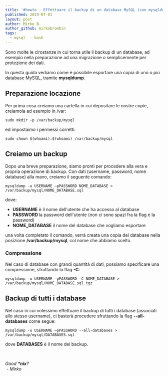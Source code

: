 ```yaml
---
title: '#howto - Effettuare il backup di un database MySQL (con mysqldump)'
published: 2019-07-01
layout: post
author: Mirko B.
author_github: mirkobrombin
tags:
  - mysql  - bash
---
```

<p>Sono molte le cirostanze in cui torna utile il backup di un database, ad esempio nella preparazione ad una migrazione o semplicemente per protezione dei dati.</p><p>In questa guida vediamo come è possibile esportare una copia di uno o più database MySQL, tramite <strong>mysqldump</strong>.</p><h2>Preparazione locazione</h2><p>Per prima cosa creiamo una cartella in cui depositare le nostre copie, creiamola ad esempio in /var:</p><pre><code class="language-bash">sudo mkdir -p /var/backup/mysql</code></pre><p>ed impostaimo i permessi corretti:</p><pre><code class="language-bash">sudo chown $(whoami):$(whoami) /var/backup/mysql</code></pre><h2>Creiamo un backup</h2><p>Dopo una breve preparazione, siamo pronti per procedere alla vera e propria operazione di backup. Con dati (username, password, nome database) alla mano, creiamo il seguente comando:</p><pre><code>mysqldump -u USERNAME –pPASSWORD NOME_DATABASE &gt; /var/backup/mysql/NOME_DATABASE.sql</code></pre><p>dove:</p><ul>	<li><strong>USERNAME</strong> è il nome dell'utente che ha accesso al database</li>	<li><strong>PASSWORD </strong>la password dell'utente (non ci sono spazi fra la flag e la password)</li>	<li><strong>NOME_DATABASE</strong> il nome del database che vogliamo esportare</li></ul><p>una volta completato il comando, verrà creata una copia del database nella posizione <strong>/var/backup/mysql</strong>, col nome che abbiamo scelto.</p><h3>Compressione</h3><p>Nel caso di database con grandi quantità di dati, possiamo specificare una compressione, sfruttando la flag <strong>-C</strong>:</p><pre><code>mysqldump -u USERNAME –pPASSWORD -C NOME_DATABASE &gt; /var/backup/mysql/NOME_DATABASE.sql.tgz</code></pre><h2>Backup di tutti i database</h2><p>Nel caso in cui volessimo effettuare il backup di tutti i database (associati allo stesso username), ci basterà procedere sfruttando la flag <strong>--all-databases</strong> come segue:</p><pre><code>mysqldump -u USERNAME –pPASSWORD --all-databases &gt; /var/backup/mysql/DATABASES.sql</code></pre><p>dove <strong>DATABASES</strong> è il nome del backup.</p><p>&nbsp;</p><p><em>Good&nbsp;<strong>*nix</strong>?</em><br /><em>&nbsp;- Mirko</em></p>